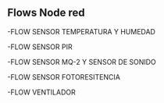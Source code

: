 ## Flows Node red
-FLOW SENSOR TEMPERATURA Y HUMEDAD
 

-FLOW SENSOR PIR


-FLOW SENSOR MQ-2 Y SENSOR DE SONIDO


-FLOW SENSOR FOTORESITENCIA


-FLOW VENTILADOR

